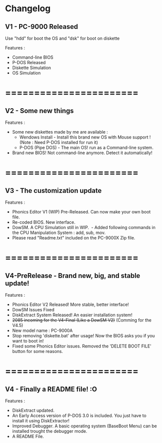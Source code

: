 # Changelog

V1 - PC-9000 Released
------
Use "hdd" for boot the OS and "dsk" for boot on diskette

Features :
 - Command-line BIOS
 - P-DOS Released
 - Diskette Simulation
 - OS Simulation
 
# =======================
V2 - Some new things
------
Features :
 - Some new diskettes made by me are available :
   - Wendows Install - Install this brand new OS with Mouse support ! (Note : Need P-DOS installed for run it)
   - P-DOS (Pipe DOS) - The main OS! run as a Command-line system.
 - Brand new BIOS! Not command-line anymore. Detect it automatically!
 
# =======================
V3 - The customization update
------

Features :
  - Phonics Editor V1 (WIP) Pre-Released. Can now make your own boot file.
  - Re-coded BIOS. New interface.
  - DowSM. A CPU Simulation still in WIP.
  - Added following commands in the CPU Manipulation System : add, sub, mov.
  - Please read "Readme.txt" included on the PC-9000X Zip file.

# =======================
V4-PreRelease - Brand new, big, and stable update!
------

Features :
 - Phonics Editor V2 Released! More stable, better interface!
 - DowSM Issues Fixed
 - DiskExtract System Released! An easier installation system!
 - ~~2085 incoming for the V4-Final (Like a DowSM V2)~~ (Comming for the V4.5)
 - New model name : PC-9000A
 - Stop removing 'diskette.bat' after usage! Now the BIOS asks you if you want to boot in!
 - Fixed some Phonics Editor issues. Removed the 'DELETE BOOT FILE' button for some reasons.
 
# =======================
V4 - Finally a README file! :O
------

Features :
 - DiskExtract updated.
 - An Early Access version of P-DOS 3.0 is included. You just have to install it using DiskExtractor!
 - Improved Debugger. A basic operating system (BaseBoot Menu) can be installed trought the debugger mode.
 - A README File.
 
